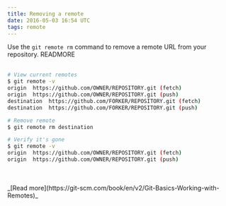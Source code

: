 ```yaml
---
title: Removing a remote
date: 2016-05-03 16:54 UTC
tags: remote
---
```


Use the `git remote rm` command to remove a remote URL from your repository.
READMORE
<br />
<br />


```bash
# View current remotes
$ git remote -v
origin  https://github.com/OWNER/REPOSITORY.git (fetch)
origin  https://github.com/OWNER/REPOSITORY.git (push)
destination  https://github.com/FORKER/REPOSITORY.git (fetch)
destination  https://github.com/FORKER/REPOSITORY.git (push)

# Remove remote
$ git remote rm destination

# Verify it's gone
$ git remote -v
origin  https://github.com/OWNER/REPOSITORY.git (fetch)
origin  https://github.com/OWNER/REPOSITORY.git (push)
```



<br />
<br />
_[Read more](https://git-scm.com/book/en/v2/Git-Basics-Working-with-Remotes)_

